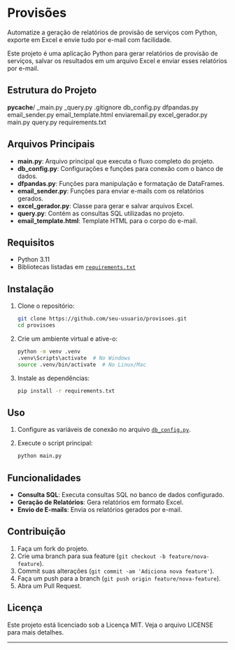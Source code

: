 # Provisões

Automatize a geração de relatórios de provisão de serviços com Python, exporte em Excel e envie tudo por e-mail com facilidade.

Este projeto é uma aplicação Python para gerar relatórios de provisão de serviços, salvar os resultados em um arquivo Excel e enviar esses relatórios por e-mail.


## Estrutura do Projeto
__pycache__/
_main.py
_query.py
.gitignore
db_config.py
dfpandas.py
email_sender.py
email_template.html
enviaremail.py
excel_gerador.py
main.py
query.py
requirements.txt

## Arquivos Principais

- **main.py**: Arquivo principal que executa o fluxo completo do projeto.
- **db_config.py**: Configurações e funções para conexão com o banco de dados.
- **dfpandas.py**: Funções para manipulação e formatação de DataFrames.
- **email_sender.py**: Funções para enviar e-mails com os relatórios gerados.
- **excel_gerador.py**: Classe para gerar e salvar arquivos Excel.
- **query.py**: Contém as consultas SQL utilizadas no projeto.
- **email_template.html**: Template HTML para o corpo do e-mail.

## Requisitos

- Python 3.11
- Bibliotecas listadas em [`requirements.txt`](requirements.txt )

## Instalação

1. Clone o repositório:
    ```sh
    git clone https://github.com/seu-usuario/provisoes.git
    cd provisoes
    ```

2. Crie um ambiente virtual e ative-o:
    ```sh
    python -m venv .venv
    .venv\Scripts\activate  # No Windows
    source .venv/bin/activate  # No Linux/Mac
    ```

3. Instale as dependências:
    ```sh
    pip install -r requirements.txt
    ```

## Uso

1. Configure as variáveis de conexão no arquivo [`db_config.py`](db_config.py ).

2. Execute o script principal:
    ```sh
    python main.py
    ```

## Funcionalidades

- **Consulta SQL**: Executa consultas SQL no banco de dados configurado.
- **Geração de Relatórios**: Gera relatórios em formato Excel.
- **Envio de E-mails**: Envia os relatórios gerados por e-mail.

## Contribuição

1. Faça um fork do projeto.
2. Crie uma branch para sua feature (`git checkout -b feature/nova-feature`).
3. Commit suas alterações (`git commit -am 'Adiciona nova feature'`).
4. Faça um push para a branch (`git push origin feature/nova-feature`).
5. Abra um Pull Request.

## Licença

Este projeto está licenciado sob a Licença MIT. Veja o arquivo LICENSE para mais detalhes.

---


